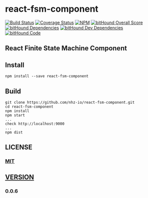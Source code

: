 # react-fsm-component 

[![Build Status][travis-image]][travis-url]
[![Coverage Status](https://coveralls.io/repos/github/nhz-io/react-fsm-component/badge.svg?branch=master)](https://coveralls.io/github/nhz-io/react-fsm-component?branch=master)
[![NPM][npm-image]][npm-url]
[![bitHound Overall Score](https://www.bithound.io/github/nhz-io/react-fsm-component/badges/score.svg)](https://www.bithound.io/github/nhz-io/react-fsm-component)
[![bitHound Dependencies](https://www.bithound.io/github/nhz-io/react-fsm-component/badges/dependencies.svg)](https://www.bithound.io/github/nhz-io/react-fsm-component/master/dependencies/npm)
[![bitHound Dev Dependencies](https://www.bithound.io/github/nhz-io/react-fsm-component/badges/devDependencies.svg)](https://www.bithound.io/github/nhz-io/react-fsm-component/master/dependencies/npm)
[![bitHound Code](https://www.bithound.io/github/nhz-io/react-fsm-component/badges/code.svg)](https://www.bithound.io/github/nhz-io/react-fsm-component)

## React Finite State Machine Component

## Install
```
npm install --save react-fsm-component
```

## Build
```
git clone https://github.com/nhz-io/react-fsm-component.git
cd react-fsm-component
npm install
npm start
...
check http://localhost:9000
...
npm dist
```

## LICENSE

### [MIT](LICENSE)

## [VERSION](HISTORY.md)

### 0.0.6

[travis-image]: https://travis-ci.org/nhz-io/react-fsm-component.svg
[travis-url]: https://travis-ci.org/nhz-io/react-fsm-component

[npm-image]: https://img.shields.io/npm/v/react-fsm-component.svg?style=flat
[npm-url]: https://www.npmjs.com/package/react-fsm-component
